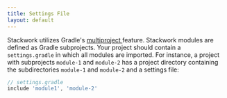 ```yaml
---
title: Settings File
layout: default
---
```

Stackwork utilizes Gradle's [multiproject ](https://docs.gradle.org/current/userguide/multi_project_builds.html) feature.
Stackwork modules are defined as Gradle subprojects. Your project should contain a `settings.gradle` in which all
modules are imported. For instance, a project with subprojects `module-1` and `module-2` has a project directory containing the
subdirectories `module-1` and `module-2` and a settings file:

~~~ groovy
// settings.gradle
include 'module1', 'module-2'
~~~
